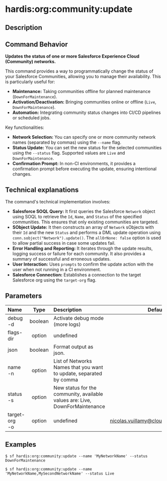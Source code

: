 <!-- This file has been generated with command 'sf hardis:doc:plugin:generate'. Please do not update it manually or it may be overwritten -->
# hardis:org:community:update

## Description


## Command Behavior

**Updates the status of one or more Salesforce Experience Cloud (Community) networks.**

This command provides a way to programmatically change the status of your Salesforce Communities, allowing you to manage their availability. This is particularly useful for:

- **Maintenance:** Taking communities offline for planned maintenance (`DownForMaintenance`).
- **Activation/Deactivation:** Bringing communities online or offline (`Live`, `DownForMaintenance`).
- **Automation:** Integrating community status changes into CI/CD pipelines or scheduled jobs.

Key functionalities:

- **Network Selection:** You can specify one or more community network names (separated by commas) using the `--name` flag.
- **Status Update:** You can set the new status for the selected communities using the `--status` flag. Supported values are `Live` and `DownForMaintenance`.
- **Confirmation Prompt:** In non-CI environments, it provides a confirmation prompt before executing the update, ensuring intentional changes.

## Technical explanations

The command's technical implementation involves:

- **Salesforce SOQL Query:** It first queries the Salesforce `Network` object using SOQL to retrieve the `Id`, `Name`, and `Status` of the specified communities. This ensures that only existing communities are targeted.
- **SObject Update:** It then constructs an array of `Network` sObjects with their `Id` and the new `Status` and performs a DML update operation using `conn.sobject("Network").update()`. The `allOrNone: false` option is used to allow partial success in case some updates fail.
- **Error Handling and Reporting:** It iterates through the update results, logging success or failure for each community. It also provides a summary of successful and erroneous updates.
- **User Interaction:** Uses `prompts` to confirm the update action with the user when not running in a CI environment.
- **Salesforce Connection:** Establishes a connection to the target Salesforce org using the `target-org` flag.


## Parameters

| Name              |  Type   | Description                                                                  |                Default                 | Required | Options |
|:------------------|:-------:|:-----------------------------------------------------------------------------|:--------------------------------------:|:--------:|:-------:|
| debug<br/>-d      | boolean | Activate debug mode (more logs)                                              |                                        |          |         |
| flags-dir         | option  | undefined                                                                    |                                        |          |         |
| json              | boolean | Format output as json.                                                       |                                        |          |         |
| name<br/>-n       | option  | List of Networks Names that you want to update, separated by comma           |                                        |          |         |
| status<br/>-s     | option  | New status for the community, available values are: Live, DownForMaintenance |                                        |          |         |
| target-org<br/>-o | option  | undefined                                                                    | nicolas.vuillamy@cloudity.com.playnico |          |         |

## Examples

```shell
$ sf hardis:org:community:update --name 'MyNetworkName' --status DownForMaintenance
```

```shell
$ sf hardis:org:community:update --name 'MyNetworkName,MySecondNetworkName' --status Live
```


